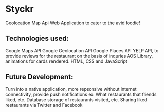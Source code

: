 # Styckr
Geolocation Map Api Web Application to cater to the avid foodie!

## Technologies used:
Google Maps API Google Geolocation API Google Places API YELP API, to provide reviews for the restaurant on the basis of inquries AOS Library, animations for cards rendered. HTML, CSS and JavaScript

## Future Development:
Turn into a native application, more repsonsive without internet connectivity, provide push notifications ex: What restaurants that friends liked, etc. Database storage of restaurants visited, etc. Sharing liked restaurants via Twitter and Facebook
